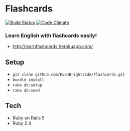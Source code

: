 # Flashcards
[![Build Status](https://travis-ci.org/EvanBrightside/flashcards.svg?branch=master)](https://travis-ci.org/EvanBrightside/flashcards)
[![Code Climate](https://codeclimate.com/github/EvanBrightside/flashcards/badges/gpa.svg)](https://codeclimate.com/github/EvanBrightside/flashcards)

### Learn English with flashcards easily!
* http://learnflashcards.herokuapp.com/

## Setup

* `git clone github.com/EvanBrightside/flashcards.git`
* `bundle install`
* `rake db:setup`
* `rake db:seed`

## Tech
* Ruby on Rails 5
* Ruby 2.4
